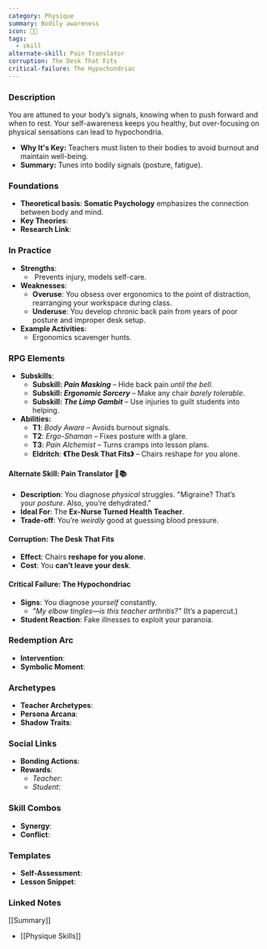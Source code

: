 ```yaml
---
category: Physique
summary: Bodily awareness
icon: 🧭🦵
tags:
  - skill
alternate-skill: Pain Translator
corruption: The Desk That Fits
critical-failure: The Hypochondriac
---
```


### **Description**  
You are attuned to your body’s signals, knowing when to push forward and when to rest. Your self-awareness keeps you healthy, but over-focusing on physical sensations can lead to hypochondria.
- **Why It's Key:** Teachers must listen to their bodies to avoid burnout and maintain well-being.
- **Summary:** Tunes into bodily signals (posture, fatigue).

### **Foundations**  
- **Theoretical basis**: **Somatic Psychology** emphasizes the connection between body and mind.
- **Key Theories**: 
- **Research Link**: 

### **In Practice**  
- **Strengths**:  
	-  Prevents injury, models self-care.
- **Weaknesses**:  
	- **Overuse**: You obsess over ergonomics to the point of distraction, rearranging your workspace during class.
	- **Underuse**: You develop chronic back pain from years of poor posture and improper desk setup.
- **Example Activities**:  
	- Ergonomics scavenger hunts.

### **RPG Elements**  
- **Subskills**: 
	- **Subskill: _Pain Masking_** – Hide back pain _until the bell_.
	- **Subskill: _Ergonomic Sorcery_** – Make any chair _barely tolerable_.
	- **Subskill: _The Limp Gambit_** – Use injuries to guilt students into helping.
- **Abilities:**
	- **T1**: _Body Aware_ – Avoids burnout signals.
	- **T2**: _Ergo-Shaman_ – Fixes posture with a glare.
	- **T3**: _Pain Alchemist_ – Turns cramps into lesson plans.
	- **Eldritch**: **《The Desk That Fits》** – Chairs reshape for you alone.
#### **Alternate Skill: Pain Translator** 🤕📚
- **Description**: You diagnose _physical_ struggles. "Migraine? That’s your _posture_. Also, you’re dehydrated."
- **Ideal For**: The **Ex-Nurse Turned Health Teacher**.
- **Trade-off**: You’re _weirdly_ good at guessing blood pressure.
#### **Corruption: The Desk That Fits**
- **Effect**: Chairs **reshape for you alone**.
- **Cost**: You **can’t leave your desk**.
#### **Critical Failure: The Hypochondriac** 
- **Signs**: You diagnose _yourself_ constantly.
    - _"My elbow tingles—is this _teacher arthritis_?"_ (It’s a papercut.)
- **Student Reaction**: Fake illnesses to exploit your paranoia.
### **Redemption Arc**  
- **Intervention**: 
- **Symbolic Moment**: 

### **Archetypes**  
- **Teacher Archetypes**: 
- **Persona Arcana**: 
- **Shadow Traits**: 

### **Social Links**  
- **Bonding Actions**: 
- **Rewards**:  
  - *Teacher*: 
  - *Student*: 

### **Skill Combos**  
- **Synergy**: 
- **Conflict**:  

### **Templates**  
- **Self-Assessment**: 
- **Lesson Snippet**: 

### **Linked Notes**  
[[Summary]]
- [[Physique Skills]]